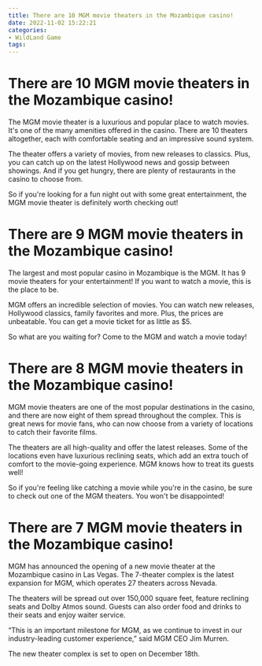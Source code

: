 ```yaml
---
title: There are 10 MGM movie theaters in the Mozambique casino!
date: 2022-11-02 15:22:21
categories:
- WildLand Game
tags:
---
```



#  There are 10 MGM movie theaters in the Mozambique casino!

The MGM movie theater is a luxurious and popular place to watch movies. It's one of the many amenities offered in the casino. There are 10 theaters altogether, each with comfortable seating and an impressive sound system.

The theater offers a variety of movies, from new releases to classics. Plus, you can catch up on the latest Hollywood news and gossip between showings. And if you get hungry, there are plenty of restaurants in the casino to choose from.

So if you're looking for a fun night out with some great entertainment, the MGM movie theater is definitely worth checking out!

#  There are 9 MGM movie theaters in the Mozambique casino!

The largest and most popular casino in Mozambique is the MGM. It has 9 movie theaters for your entertainment! If you want to watch a movie, this is the place to be.

MGM offers an incredible selection of movies. You can watch new releases, Hollywood classics, family favorites and more. Plus, the prices are unbeatable. You can get a movie ticket for as little as $5.

So what are you waiting for? Come to the MGM and watch a movie today!

#  There are 8 MGM movie theaters in the Mozambique casino!

MGM movie theaters are one of the most popular destinations in the casino, and there are now eight of them spread throughout the complex. This is great news for movie fans, who can now choose from a variety of locations to catch their favorite films.

The theaters are all high-quality and offer the latest releases. Some of the locations even have luxurious reclining seats, which add an extra touch of comfort to the movie-going experience. MGM knows how to treat its guests well!

So if you're feeling like catching a movie while you're in the casino, be sure to check out one of the MGM theaters. You won't be disappointed!

#  There are 7 MGM movie theaters in the Mozambique casino!

MGM has announced the opening of a new movie theater at the Mozambique casino in Las Vegas. The 7-theater complex is the latest expansion for MGM, which operates 27 theaters across Nevada.

The theaters will be spread out over 150,000 square feet, feature reclining seats and Dolby Atmos sound. Guests can also order food and drinks to their seats and enjoy waiter service.

“This is an important milestone for MGM, as we continue to invest in our industry-leading customer experience,” said MGM CEO Jim Murren.

The new theater complex is set to open on December 18th.